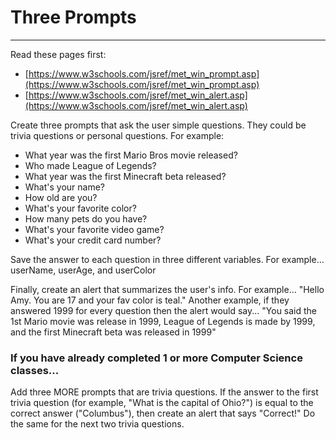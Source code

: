# Three Prompts
---
Read these pages first:
- [https://www.w3schools.com/jsref/met_win_prompt.asp](https://www.w3schools.com/jsref/met_win_prompt.asp)
- [https://www.w3schools.com/jsref/met_win_alert.asp](https://www.w3schools.com/jsref/met_win_alert.asp)



Create three prompts that ask the user simple questions. They could be trivia questions or personal questions. For example:

- What year was the first Mario Bros movie released?
- Who made League of Legends?
- What year was the first Minecraft beta released?
- What's your name?
- How old are you?
- What's your favorite color?
- How many pets do you have?
- What's your favorite video game?
- What's your credit card number?

Save the answer to each question in three different variables. For example... userName, userAge, and userColor

Finally, create an alert that summarizes the user's info. For example... "Hello Amy. You are 17 and your fav color is teal." Another example, if they answered 1999 for every question then the alert would say... "You said the 1st Mario movie was release in 1999, League of Legends is made by 1999, and the first Minecraft beta was released in 1999"

### If you have already completed 1 or more Computer Science classes...

Add three MORE prompts that are trivia questions. If the answer to the first trivia question (for example, "What is the capital of Ohio?") is equal to the correct answer ("Columbus"), then create an alert that says "Correct!" Do the same for the next two trivia questions.
  